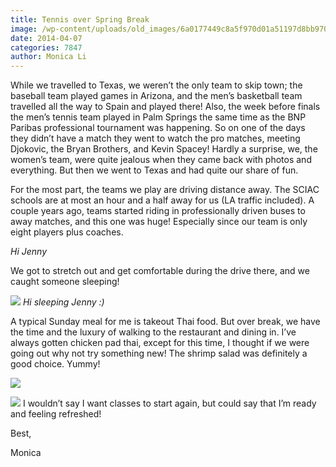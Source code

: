 ```yaml
---
title: Tennis over Spring Break
image: /wp-content/uploads/old_images/6a0177449c8a5f970d01a51197d8bb970c-pi.jpg
date: 2014-04-07
categories: 7847
author: Monica Li
---
```



While we travelled to Texas, we weren’t the only team to skip town; the baseball team played games in Arizona, and the men’s basketball team travelled all the way to Spain and played there! Also, the week before finals the men’s tennis team played in Palm Springs the same time as the BNP Paribas professional tournament was happening. So on one of the days they didn’t have a match they went to watch the pro matches, meeting Djokovic, the Bryan Brothers, and Kevin Spacey! Hardly a surprise, we, the women’s team, were quite jealous when they came back with photos and everything. But then we went to Texas and had quite our share of fun.

For the most part, the teams we play are driving distance away. The SCIAC schools are at most an hour and a half away for us (LA traffic included). A couple years ago, teams started riding in professionally driven buses to away matches, and this one was huge! Especially since our team is only eight players plus coaches.

*Hi Jenny*

We got to stretch out and get comfortable during the drive there, and we caught someone sleeping!

![](/old_images/6a0177449c8a5f970d01a73da2e99d970d-pi.jpg)
*Hi sleeping Jenny :)*

A typical Sunday meal for me is takeout Thai food. But over break, we have the time and the luxury of walking to the restaurant and dining in. I’ve always gotten chicken pad thai, except for this time, I thought if we were going out why not try something new! The shrimp salad was definitely a good choice. Yummy!

![](/old_images/6a0177449c8a5f970d01a3fce8283e970b-pi.jpg)


![](/old_images/6a0177449c8a5f970d01a3fce82856970b-pi.jpg)
I wouldn’t say I want classes to start again, but could say that I’m ready and feeling refreshed!

Best,

Monica

